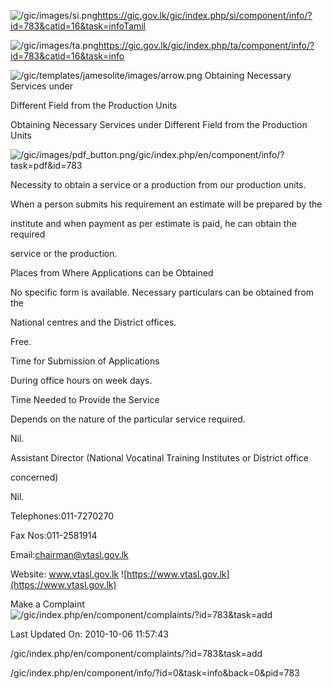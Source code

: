 <!-- Source: https://gic.gov.lk/gic/index.php/en/component/info/?id=783&catid=16&task=info -->

![/gic/images/si.png](/gic/images/si.png)https://gic.gov.lk/gic/index.php/si/component/info/?id=783&catid=16&task=infoTamil

![/gic/images/ta.png](/gic/images/ta.png)https://gic.gov.lk/gic/index.php/ta/component/info/?id=783&catid=16&task=info

![/gic/templates/jamesolite/images/arrow.png](/gic/templates/jamesolite/images/arrow.png) Obtaining Necessary Services under

Different Field from the Production Units

Obtaining Necessary Services under Different Field from the Production Units

![/gic/images/pdf_button.png](/gic/images/pdf_button.png)/gic/index.php/en/component/info/?task=pdf&id=783

Necessity to obtain a service or a production from our production units.

When a person submits his requirement an estimate will be prepared by the

institute and when payment as per estimate is paid, he can obtain the required

service or the production.

Places from Where Applications can be Obtained

No specific form is available. Necessary particulars can be obtained from the

National centres and the District offices.

Free.

Time for Submission of Applications

During office hours on week days.

Time Needed to Provide the Service

Depends on the nature of the particular service required.

Nil.

Assistant Director (National Vocatinal Training Institutes or District office

concerned)

Nil.

Telephones:011-7270270

Fax Nos:011-2581914

Email:chairman@vtasl.gov.lk

Website: www.vtasl.gov.lk ![https://www.vtasl.gov.lk](https://www.vtasl.gov.lk)

Make a Complaint ![/gic/index.php/en/component/complaints/?id=783&task=add](/gic/index.php/en/component/complaints/?id=783&task=add)

Last Updated On: 2010-10-06 11:57:43

/gic/index.php/en/component/complaints/?id=783&task=add

/gic/index.php/en/component/info/?id=0&task=info&back=0&pid=783